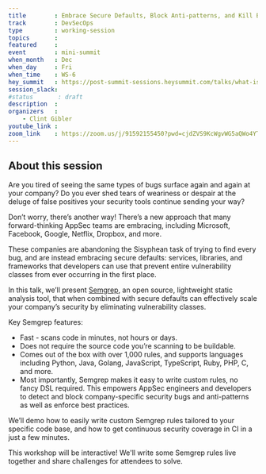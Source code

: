 ```yaml
---
title        : Embrace Secure Defaults, Block Anti-patterns, and Kill Bug Classes with Semgrep
track        : DevSecOps
type         : working-session
topics       :
featured     :
event        : mini-summit
when_month   : Dec
when_day     : Fri
when_time    : WS-6
hey_summit   : https://post-summit-sessions.heysummit.com/talks/what-is-semgrep-and-how-to-use-it/
session_slack:
#status       : draft
description  :
organizers   :
    - Clint Gibler
youtube_link :
zoom_link    : https://zoom.us/j/91592155450?pwd=cjdZVS9KcWgvWG5aQWo4YThDS2ZVUT09
---
```


## About this session

Are you tired of seeing the same types of bugs surface again and again at your
company? Do you ever shed tears of weariness or despair at the deluge of false
positives your security tools continue sending your way?

Don’t worry, there’s another way! There’s a new approach that many
forward-thinking AppSec teams are embracing, including Microsoft, Facebook,
Google, Netflix, Dropbox, and more.

These companies are abandoning the Sisyphean task of trying to find every bug,
and are instead embracing secure defaults: services, libraries, and frameworks
that developers can use that prevent entire vulnerability classes from ever
occurring in the first place.

In this talk, we’ll present [Semgrep](https://semgrep.dev), an open source,
lightweight static analysis tool, that when combined with secure defaults can
effectively scale your company’s security by eliminating vulnerability classes.

Key Semgrep features:

* Fast - scans code in minutes, not hours or days.
* Does not require the source code you’re scanning to be buildable.
* Comes out of the box with over 1,000 rules, and supports languages including
  Python, Java, Golang, JavaScript, TypeScript, Ruby, PHP, C, and more.
* Most importantly, Semgrep makes it easy to write custom rules, no fancy DSL
  required. This empowers AppSec engineers and developers to detect and block
  company-specific security bugs and anti-patterns as well as enforce best
  practices.

We’ll demo how to easily write custom Semgrep rules tailored to your specific
code base, and how to get continuous security coverage in CI in a just a few
minutes.

This workshop will be interactive! We'll write some Semgrep rules live together
and share challenges for attendees to solve.